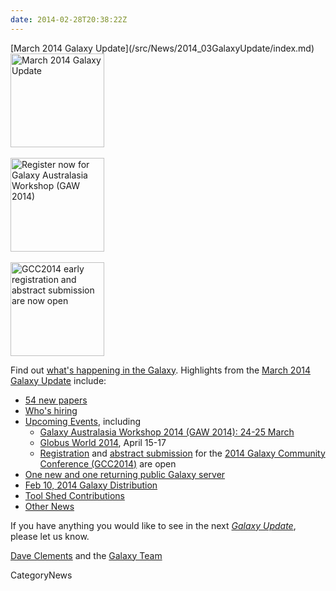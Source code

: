 ```yaml
---
date: 2014-02-28T20:38:22Z
---
```

<div class='newsItemHeader'>[March 2014 Galaxy Update](/src/News/2014_03GalaxyUpdate/index.md)</div>

<div class='right'>
<a href='/GalaxyUpdates/2014_03'><img src='/Images/Logos/GalaxyUpdate200.png' alt='March 2014 Galaxy Update' width=150 /></a>
<br /><br />
<a href='/GalaxyUpdates/2014_03#galaxy-australasia-workshop-2014-24-25-march'><img src='/Images/Logos/GAW2014-200.png' alt='Register now for Galaxy Australasia Workshop (GAW 2014)' width="150" /></a><br /><br />
<a href='/GalaxyUpdates/2014_03#gcc2014-june-30---july-2-baltimore'><img src='/Images/Logos/GCC2014LogoWide200.png' alt='GCC2014 early registration and abstract submission are now open' width="150" /></a>
</div>

Find out [what's happening in the Galaxy](/src/GalaxyUpdates/2014_03/index.md).  Highlights from the [March 2014 Galaxy Update](/src/GalaxyUpdates/2014_03/index.md) include: 

* [54 new papers](/GalaxyUpdates/2014_03#new-papers)
* [Who's hiring](/GalaxyUpdates/2014_03#whos-hiring)
* [Upcoming Events](/GalaxyUpdates/2014_03#events), including
  * [Galaxy Australasia Workshop 2014 (GAW 2014): 24-25 March](/GalaxyUpdates/2014_03#galaxy-australasia-workshop-2014-24-25-march)
  * [Globus World 2014](/GalaxyUpdates/2014_03#globus-world-2014), April 15-17
  * [Registration](/GalaxyUpdates/2014_03#registration-is-open) and [abstract submission](/GalaxyUpdates/2014_03#abstract-submission-is-open) for the [2014 Galaxy Community Conference (GCC2014)](/GalaxyUpdates/2014_03#gcc2014-june-30---july-2-baltimore) are open
* [One new and one returning public Galaxy server](/GalaxyUpdates/2014_03#new-public-servers)
* [Feb 10, 2014 Galaxy Distribution](/GalaxyUpdates/2014_03#galaxy-distributions)
* [Tool Shed Contributions](/GalaxyUpdates/2014_03#toolshed-contributions) 
* [Other News](/GalaxyUpdates/2014_03#other-news)

If you have anything you would like to see in the next *[Galaxy Update](/src/GalaxyUpdates/index.md)*, please let us know.

[Dave Clements](/DaveClements) and the [Galaxy Team](/src/GalaxyTeam/index.md)


CategoryNews
